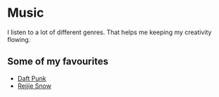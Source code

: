 # Music

I listen to a lot of different genres. That helps me keeping my creativity flowing.

## Some of my favourites

* [Daft Punk ](https://open.spotify.com/artist/4tZwfgrHOc3mvqYlEYSvVi?si=vCiON3-JQmy0fMCT4Ncglw)
* [Rejjie Snow](https://open.spotify.com/artist/3lLHpTOJ11tWiUNGYN14gt?si=iK6cbs3MTDqPq8zP3WCicQ)
